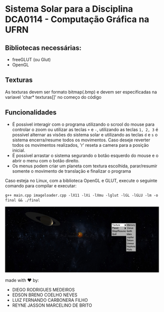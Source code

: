 
# Sistema Solar para a Disciplina DCA0114 - Computação Gráfica na UFRN

## Bibliotecas necessárias:
- freeGLUT (ou Glut)
- OpenGL

## Texturas

As texturas devem ser formato bitmap(.bmp) e devem ser especificadas na variavel 'char* texturas[]' no começo do código

## Funcionalidades

- É possivel interagir com o programa utilizando o scrool do mouse para controlar o zoom ou utilizar as teclas ` + ` e `-`, utilizando as teclas `1, 2, 3` é possível alternar as visões do sistema solar e utilizando as teclas `d` e `s` o sistema encerra/resume todos os movimentos. Caso deseje reverter todos os movimentos realizados, 'r' reseta a camera para a posição inicial.
- É possivel arrastar o sistema segurando o botão esquerdo do mouse e o abrir o menu com o botão direito.
- Os menus podem criar um planeta com textura escolhida, parar/resumir somente o movimento de translação e finalizar o programa

Caso esteja no Linux, com a biblioteca OpenGL e GLUT, execute o seguinte comando para compilar e executar:

    g++ main.cpp imageloader.cpp -lX11 -lXi -lXmu -lglut -lGL -lGLU -lm -o final && ./final

![Tela do programa](solar.png)

made with ♥ by:
- DIEGO RODRIGUES MEDEIROS
- EDSON BRENO COELHO NEVES
- LUIZ FERNANDO CARBONERA FILHO
- REYNE JASSON MARCELINO DE BRITO

